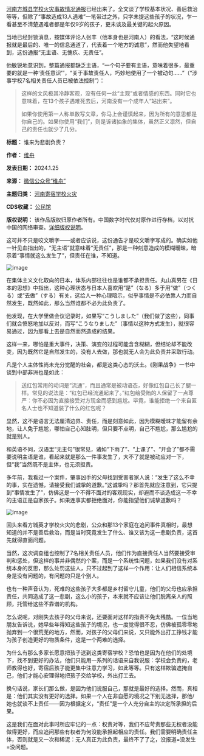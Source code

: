 [河南方城县学校火灾事故情况通报](http://mp.weixin.qq.com/s?__biz=MzA4NDI3NjcyNA==&mid=2650013647&idx=1&sn=a194d2dcd9d1b25e5e9edacc0a3cd704&chksm=87eefb54b09972428c44388c461e30d3b74e5de067ffac8cd8b8255562f648c2d703d4e9e02e&scene=21#wechat_redirect)已经出来了。全文谈了学校基本状况、善后救治等等，但除了“事故造成13人遇难”一笔带过之外，只字未提这些孩子的状况，乍一看甚至不清楚遇难者都是年仅9岁的孩子，更未谈及最关键的起火原因。


当地已经封锁消息，按媒体评论人张丰（他本身也是河南人）的看法，“这时候通报就是最后的、唯一的信息通道了，代表着一个地方的诚意”，然而他失望地看到，这份通报“无主语、无愧疚、无责任”。


他敏锐地意识到，整篇通报都缺乏主语，“一个句子要有主语，意味着很多，最重要的就是一种‘责任意识’”，“关于事故责任人，巧妙地使用了一个被动句……”（“涉事学校7名相关责任人员已被依法控制”）：



> 
> 这样的文风极其冷静客观，没有任何一丝“主观”或者情感的东西。同时它也意味着，在13个孩子遇难死去后，河南没有一个成年人“站出来”。
> 
> 
> 如果你使用第一人称单数写文章，你马上会谨慎起来，因为所有的意思都是你自己的。如果你使用“我们”，则是诉诸抽象的集体，虽然正义凛然，但自己的责任也就少了几分。
> 
> 
> 




**标题：** 谁来为悲剧负责？  

**作者：** [维舟](https://chinadigitaltimes.net/space/维舟)  

**发表日期：** 2024.1.25  

**来源：** [微信公众号“维舟”](https://web.archive.org/web/https://mp.weixin.qq.com/s/BgbY1hk-7pNwMeyEcmxK0Q)  

**主题归类：** [河南寄宿学校火灾](https://chinadigitaltimes.net/space/河南寄宿学校火灾)  

**CDS收藏：** [公民馆](https://chinadigitaltimes.net/space/%E5%85%AC%E6%B0%91%E9%A6%86)  

**版权说明：** 该作品版权归原作者所有。中国数字时代仅对原作进行存档，以对抗中国的网络审查。[详细版权说明](https://chinadigitaltimes.net/chinese/copyright)。


这可并不只是咬文嚼字——或者应该说，这份通告才是咬文嚼字写成的。确实如他一针见血指出的，“无主语”就意味着“无责任”，那是一种刻意造成的模糊暧昧，暗示着“事情就这么发生了”，但责任在谁，不知道。


![image](https://chinadigitaltimes.net/chinese/files/2024/01/post-704501-65b23a4d03ee6.)


在集体主义文化取向的日本，体系内部往往也是谁都不承担责任。丸山真男在《日本的思想》中指出，这种心理状态与日本人喜欢用“是”（なる）多于用“做”（つくる）或“去做”（する）有关，这给人一种心理暗示，似乎事情是不必依靠人力而自然发生，既然如此，那么当然谁都不必为此负责了。


他发现，在大学里做会议记录时，如果写“こうしました”（我们做了这些），同事们就会愤怒地加以反对，而写“こうなりました”（事情以这种方式发生），就很容易通过，因为那看上去是自然而然造成的结果。


这样一来，哪怕是重大事件，决策、演变的过程可能含含糊糊，但结论却不能改变，因为既然它是自然发生的，没有人去做，那也就无人会为此负责并采取行动。


凡是个人主体性尚未充分觉醒的社会，都是这类心态的沃土。《刚果战争》一书中谈到中部非洲也是如此：



> 
> 送红包常用的动词是“流通”，而且通常是被动语态，好像红包自己长了腿一样。常见的说法是：“红包已经流通起来了。”红包给受贿的人保留了一点尊严：你不必因为直接接受对方现金而感到尴尬。毕竟，谁能拒绝一个来自匿名人士也不知道装了什么的红包呢？
> 
> 
> 


显然，这不是语言无法厘清边界、责任，而是刻意如此，因为模糊暧昧才能留有余地，让人免于尴尬，哪怕自己心知肚明，但只要不点明，自己不尴尬，那么尴尬的就是别人。


和英语不同，汉语里“无主句”很常见，诸如“下雨了”、“上课了”、“开会了”都不需要说明主语是谁，看起来就是那么一件事发生了，大不了就是被动应对一下，但“我”当然既不是主体，也无须担责。


多年前，我看过一个案件，肇事凶手的父母找到受害者家人说：“发生了这么不幸的事，实在遗憾，请接受我们诚挚的道歉。”这诚挚吗？那首先就应注意到，它只提到“事情发生了”，仿佛这是一个不得不面对的客观现实，却避而不谈造成这一不幸的主语正是自家孩子。如果连事实都拒绝面对，你能指望他们诚挚道歉吗？


![image](https://chinadigitaltimes.net/chinese/files/2024/01/post-704501-65b23a4d1ba5d.png)


回头来看方城英才学校火灾的悲剧，公众和那13个家庭在追问事件真相时，最想知道的并不是善后救治，而是当时究竟发生了什么、谁又该为这一悲剧负责，这首先就得直面问题。


当然，这次调查组也控制了7名相关责任人员，他们作为直接责任人当然要接受审判和惩处，但这样的事并非偶然的个案，而是一个系统性问题，如果我们没有对系统本身的反思，那么处罚这些人，只不过起到了这样一个作用：让人们相信系统本身是没有问题的，有问题的只是个别人。


也有一种声音认为，死难的这些孩子大多都是乡村留守儿童，他们的父母也应承担责任，共同造成了这一悲剧，这么小的孩子，本来就不应该让他们脱离亲人的照顾，托管给这些不靠谱的机构。


怎么说呢，对刚失去孩子的父母来说，还要面对这样的指责不免太残酷。一位当地朋友告诉说，她早些年得知这些孩子的境况，也一度觉得很不忍，仿佛被孤零零地抛弃到一个很荒芜的地方，然而，对孩子的父母们来说，又只能外出打工挣钱才能为孩子创造更好的物质条件，这是一个两难的选择。


为什么有那么多家长愿意把孩子送到这类寄宿学校？恐怕也是因为在他们的处境下，找不到更好的办法，他们只能用一系列的话语来自我说服：学校会负责的，老师教得也好，寄宿后孩子能更集中注意力学习，如此等等。只有这样欺骗遮掩自己，他们才能心安理得地把孩子交给学校，外出打工去。


换句话说，家长们那么做，是因为他们说服自己，那就是最好的选择。然而，真相是：他们其实没有更好的选择。如果一个人在非自愿的境况之下别无选择，那他/她也就谈不上责任——因为根据定义，“责任”是一个人充分自主的决定所承担的后果。


这是我们在面对此事时所应牢记的一点：权责对等，我们不应苛责那些无权者没能做得更好，而应追问那些有权者为何没能承担起相应的责任。我们需要明确责任主体，否则就是又一次和稀泥：无人真正为此负责，最终不了了之，没报道=没发生=没问题。


